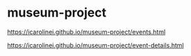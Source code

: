 # museum-project

https://icarolinei.github.io/museum-project/events.html

https://icarolinei.github.io/museum-project/event-details.html
